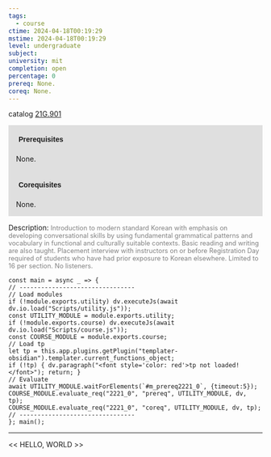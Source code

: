 ```yaml
---
tags:
  - course
ctime: 2024-04-18T00:19:29
mstime: 2024-04-18T00:19:29
level: undergraduate
subject: 
university: mit
completion: open
percentage: 0
prereq: None.
coreq: None.
---
```


catalog [21G.901](http://student.mit.edu/catalog/m21Go.html#21G.901)

<span style="display: block; padding: 15px; background-color: rgb(100, 100, 100, 0.2);"><font id="m_prereq2221_0" style="display: block; font-family: Arial, sans-serif; font-weight: bold; padding: 5px">Prerequisites</font><br><span id="prereq2221_0">None.</span></span>
<span style="display: block; padding: 15px; background-color: rgb(100, 100, 100, 0.2);"><font id="m_coreq2221_0" style="display: block; font-family: Arial, sans-serif; font-weight: bold; padding: 5px">Corequisites</font><br><span id="coreq2221_0">None.</span></span>

<font style="">Description:</font>
<font style="color: grey; font-size: 0.8rem;">Introduction to modern standard Korean with emphasis on developing conversational skills by using fundamental grammatical patterns and vocabulary in functional and culturally suitable contexts. Basic reading and writing are also taught. Placement interview with instructors on or before Registration Day required of students who have had prior exposure to Korean elsewhere. Limited to 16 per section. No listeners.</font>

```dataviewjs
const main = async _ => {
// --------------------------------
// Load modules
if (!module.exports.utility) dv.executeJs(await dv.io.load("Scripts/utility.js"));
const UTILITY_MODULE = module.exports.utility;
if (!module.exports.course) dv.executeJs(await dv.io.load("Scripts/course.js"));
const COURSE_MODULE = module.exports.course;
// Load tp
let tp = this.app.plugins.getPlugin("templater-obsidian").templater.current_functions_object;
if (!tp) { dv.paragraph("<font style='color: red'>tp not loaded!</font>"); return; }
// Evaluate
await UTILITY_MODULE.waitForElements(`#m_prereq2221_0`, {timeout:5});
COURSE_MODULE.evaluate_req("2221_0", "prereq", UTILITY_MODULE, dv, tp);
COURSE_MODULE.evaluate_req("2221_0", "coreq", UTILITY_MODULE, dv, tp);
// --------------------------------
}; main();
```

---

<< HELLO, WORLD >>
